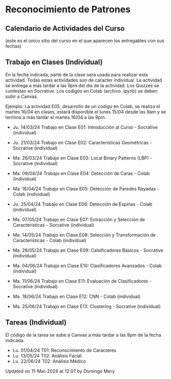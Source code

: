 # Reconocimiento de Patrones

## Calendario de Actividades del Curso
(este es el único sitio del curso en el que aparecen los entregables con sus fechas)

## Trabajo en Clases (Individual)

En la fecha indicada, parte de la clase sera usada para realizar esta actividad. Todas estas actividades son de caracter individual. La actividad se entrega a más tardar a las 9pm del día de la actividad. Los Quizzes se contestan en Socrative. Los codigos en Colab (archivo .ipynb) se deben subir a Canvas.

Ejemplo: La actividad E05, desarrollo de un codigo en Colab, se realiza el martes 16/04 en clases, estará disponible el lunes 15/04 desde las 9am y se termina a más tardar el martes 16/04 a las 9pm.

* Ju. 14/03/24  Trabajo en Clase E01: Introducción al Curso - Socrative (individual)

* Ju. 21/03/24  Trabajo en Clase E02: Características Geométricas - Socrative (individual)

* Ma. 26/03/24  Trabajo en Clase E03: Local Binary Patterns (LBP) - Socrative (individual)

* Ma. 09/04/24  Trabajo en Clase E04: Detección de Caras - Colab (individual)

* Ma. 16/04/24  Trabajo en Clase E05: Detección de Paredes Rayadas  - Colab (individual)

* Ju. 25/04/24  Trabajo en Clase E06: Detección de Espinas - Colab (individual)

* Ma. 07/05/24  Trabajo en Clase E07: Extracción y Selección de Características - Socrative (individual)

* Ma. 14/05/24  Trabajo en Clase E08: Selección y Transformación de Características - Colab (individual)

* Ma. 28/05/24  Trabajo en Clase E09: Calsificadores Básicos - Socrative (individual)

* Ma. 04/06/24  Trabajo en Clase E10: Clasificadores Avanzados - Colab (individual)

* Ma. 11/06/24  Trabajo en Clase E11: Evaluación de Clasificadores - Socrative (individual)

* Ma. 18/06/24  Trabajo en Clase E12: CNN - Colab (individual)

* Ma. 25/06/24  Trabajo en Clase E13: Clustering - Socrative (individual)





## Tareas (Individual)

El código de la tarea se sube a Canvas a más tardar a las 9pm de la fecha indicada. 

* Lu.	01/04/24 T01: Reconocimiento de Caracteres
* Lu.	13/05/24 T02: Análisis Facial
* Lu.	22/06/24 T02: Análisis Médico


Updated on 11-Mar-2024 at 12:07 by Domingo Mery
